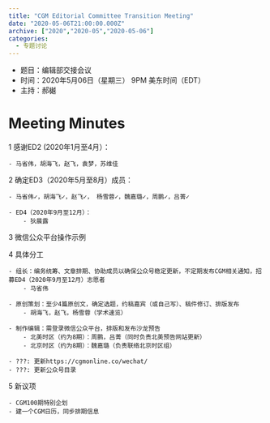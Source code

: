 ```yaml
---
title: "CGM Editorial Committee Transition Meeting"
date: "2020-05-06T21:00:00.000Z"
archive: ["2020","2020-05","2020-05-06"]
categories:
  - 专题讨论
---
```


- 题目：编辑部交接会议
- 时间：2020年5月06日（星期三） 9PM 美东时间（EDT）
- 主持：郝樾

# Meeting Minutes

1 感谢ED2 (2020年1月至4月）：

    - 马省伟，胡海飞，赵飞，袁梦，苏维佳

2 确定ED3（2020年5月至8月）成员：

	- 马省伟✓，胡海飞✓，赵飞✓， 杨雪蓉✓，魏嘉璐✓，周鹏✓，吕菁✓

	- ED4（2020年9月至12月）：
        - 狄晨露
	
3 微信公众平台操作示例


4 具体分工

    - 组长：编务统筹、文章排期、协助成员以确保公众号稳定更新，不定期发布CGM相关通知，招募ED4（2020年9月至12月）志愿者
		- 马省伟	

    - 原创策划：至少4篇原创文，确定选题，约稿嘉宾（或自己写）、稿件修订、排版发布
        - 胡海飞，赵飞，杨雪蓉（学术速览）

    - 制作编辑：需登录微信公众平台，排版和发布沙龙预告
	    - 北美时区（约为8期）：周鹏，吕菁（同时负责北美预告网站更新）
	    - 北京时区（约为8期）：魏嘉璐（负责联络北京时区组）

    - ???: 更新https://cgmonline.co/wechat/
    - ???: 更新公众号目录

5 新议项

    - CGM100期特别企划
    - 建一个CGM日历，同步排期信息





